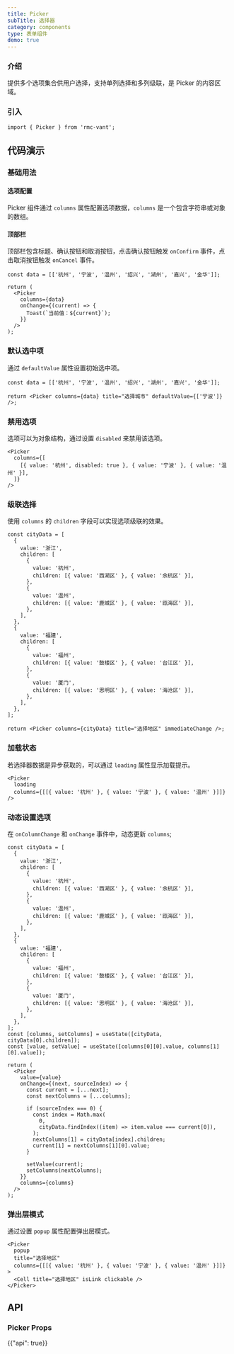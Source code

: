 ```yaml
---
title: Picker
subTitle: 选择器
category: components
type: 表单组件
demo: true
---
```


### 介绍

提供多个选项集合供用户选择，支持单列选择和多列级联，是 Picker 的内容区域。

### 引入

```tsx
import { Picker } from 'rmc-vant';
```

## 代码演示

### 基础用法

#### 选项配置

Picker 组件通过 `columns` 属性配置选项数据，`columns` 是一个包含字符串或对象的数组。

#### 顶部栏

顶部栏包含标题、确认按钮和取消按钮，点击确认按钮触发 `onConfirm` 事件，点击取消按钮触发 `onCancel` 事件。

```tsx
const data = [['杭州', '宁波', '温州', '绍兴', '湖州', '嘉兴', '金华']];

return (
  <Picker
    columns={data}
    onChange={(current) => {
      Toast(`当前值：${current}`);
    }}
  />
);
```

### 默认选中项

通过 `defaultValue` 属性设置初始选中项。

```tsx
const data = [['杭州', '宁波', '温州', '绍兴', '湖州', '嘉兴', '金华']];

return <Picker columns={data} title="选择城市" defaultValue={['宁波']} />;
```

### 禁用选项

选项可以为对象结构，通过设置 `disabled` 来禁用该选项。

```tsx
<Picker
  columns={[
    [{ value: '杭州', disabled: true }, { value: '宁波' }, { value: '温州' }],
  ]}
/>
```

### 级联选择

使用 `columns` 的 `children` 字段可以实现选项级联的效果。

```tsx
const cityData = [
  {
    value: '浙江',
    children: [
      {
        value: '杭州',
        children: [{ value: '西湖区' }, { value: '余杭区' }],
      },
      {
        value: '温州',
        children: [{ value: '鹿城区' }, { value: '瓯海区' }],
      },
    ],
  },
  {
    value: '福建',
    children: [
      {
        value: '福州',
        children: [{ value: '鼓楼区' }, { value: '台江区' }],
      },
      {
        value: '厦门',
        children: [{ value: '思明区' }, { value: '海沧区' }],
      },
    ],
  },
];

return <Picker columns={cityData} title="选择地区" immediateChange />;
```

### 加载状态

若选择器数据是异步获取的，可以通过 `loading` 属性显示加载提示。

```tsx
<Picker
  loading
  columns={[[{ value: '杭州' }, { value: '宁波' }, { value: '温州' }]]}
/>
```

### 动态设置选项

在 `onColumnChange` 和 `onChange` 事件中，动态更新 `columns`;

```tsx
const cityData = [
  {
    value: '浙江',
    children: [
      {
        value: '杭州',
        children: [{ value: '西湖区' }, { value: '余杭区' }],
      },
      {
        value: '温州',
        children: [{ value: '鹿城区' }, { value: '瓯海区' }],
      },
    ],
  },
  {
    value: '福建',
    children: [
      {
        value: '福州',
        children: [{ value: '鼓楼区' }, { value: '台江区' }],
      },
      {
        value: '厦门',
        children: [{ value: '思明区' }, { value: '海沧区' }],
      },
    ],
  },
];
const [columns, setColumns] = useState([cityData, cityData[0].children]);
const [value, setValue] = useState([columns[0][0].value, columns[1][0].value]);

return (
  <Picker
    value={value}
    onChange={(next, sourceIndex) => {
      const current = [...next];
      const nextColumns = [...columns];

      if (sourceIndex === 0) {
        const index = Math.max(
          0,
          cityData.findIndex((item) => item.value === current[0]),
        );
        nextColumns[1] = cityData[index].children;
        current[1] = nextColumns[1][0].value;
      }

      setValue(current);
      setColumns(nextColumns);
    }}
    columns={columns}
  />
);
```

### 弹出层模式

通过设置 `popup` 属性配置弹出层模式。

```tsx
<Picker
  popup
  title="选择地区"
  columns={[[{ value: '杭州' }, { value: '宁波' }, { value: '温州' }]]}
>
  <Cell title="选择地区" isLink clickable />
</Picker>
```

###

## API

### Picker Props

{{"api": true}}
